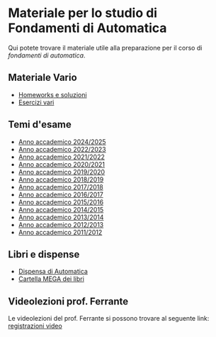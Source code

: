 # Materiale per lo studio di Fondamenti di Automatica

Qui potete trovare il materiale utile alla preparazione per il corso di _fondamenti di automatica_.

## Materiale Vario 
- [Homeworks e soluzioni](/Dati/Studio/III_Anno/FDA/Materiale_vario/Homeworks)
- [Esercizi vari](/Dati/Studio/III_Anno/FDA/Materiale_vario/Esercizi)

## Temi d'esame
- [Anno accademico 2024/2025](Dati/Studio/III_Anno/FDA/Temi_d'esame/AA_24-25)
- [Anno accademico 2022/2023](Dati/Studio/III_Anno/FDA/Temi_d'esame/AA_22-23)
- [Anno accademico 2021/2022](Dati/Studio/III_Anno/FDA/Temi_d'esame/AA_21-22)
- [Anno accademico 2020/2021](Dati/Studio/III_Anno/FDA/Temi_d'esame/AA_20-21)
- [Anno accademico 2019/2020](Dati/Studio/III_Anno/FDA/Temi_d'esame/AA_19-20)
- [Anno accademico 2018/2019](Dati/Studio/III_Anno/FDA/Temi_d'esame/AA_18-19)
- [Anno accademico 2017/2018](Dati/Studio/III_Anno/FDA/Temi_d'esame/AA_17-18)
- [Anno accademico 2016/2017](Dati/Studio/III_Anno/FDA/Temi_d'esame/AA_16-17)
- [Anno accademico 2015/2016](Dati/Studio/III_Anno/FDA/Temi_d'esame/AA_15-16)
- [Anno accademico 2014/2015](Dati/Studio/III_Anno/FDA/Temi_d'esame/AA_14-15)
- [Anno accademico 2013/2014](Dati/Studio/III_Anno/FDA/Temi_d'esame/AA_13-14)
- [Anno accademico 2012/2013](Dati/Studio/III_Anno/FDA/Temi_d'esame/AA_12-13)
- [Anno accademico 2011/2012](Dati/Studio/III_Anno/FDA/Temi_d'esame/AA_11-12)

## Libri e dispense
- [Dispensa di Automatica](/Dati/Studio/III_Anno/FDA/Libri_e_dispense/Dispensa_FDA.pdf)
- [Cartella MEGA dei libri](https://mega.nz/folder/UoFGlY5S#oEVruDxA9Xnk5nulPOrXMw/folder/5s8BUb5Z)


## Videolezioni prof. Ferrante
Le videolezioni del prof. Ferrante si possono trovare al seguente link: [registrazioni video](https://youtube.com/playlist?list=PL5JNcyGPaynlSTRFBFyduOGO0vyQEWaFx&si=KDPnpG_Pm7oPQoud)
